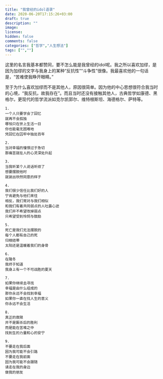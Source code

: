 ```yaml
---
title: "我曾经的idol语录"
date: 2020-06-20T17:15:26+03:00
draft: true
description: ""
image: 
license: 
hidden: false
comments: false
categories: ["哲学","人生想法"]
tags: ["",""]
---
```



这里的名言我基本都赞同，要不怎么能是我曾经的idol呢。我之所以喜欢加缪，是因为加缪的文字与我身上的某种“反抗性”“斗争性”很像。我最喜欢他的一句话是，“苦难使我睁开眼睛。”

至于为什么喜欢加缪而不是其他人，原因很简单。因为他的中心思想很符合我当时的心境，“我反抗，故我存在”。而且当时还没有接触其他人，古典哲学如康德、黑格尔，更现代的哲学流派如克尔凯郭尔、维特根斯坦、海德格尔、萨特等。
&nbsp;

```
1.
一个人只要学会了回忆
就再不会孤独
哪怕只在世上生活一日
你也能毫无困难地
凭回忆在囚牢中独处百年

2. 
当对幸福的憧憬过于急切
那痛苦就在人的心灵深处升起

3. 
当我听某个人说话听烦了
想要摆脱他时
就装出欣然同意的样子

4.
我们很少信任比我们好的人
宁肯避免与他们来往
相反，我们常对与我们相似
和我们有着共同弱点的人吐露心迹
我们并不希望改掉弱点
只希望受到怜悯与鼓励

5.
死亡是我们无法摆脱的
每个人都有自己的死
归根结蒂
太阳还是温暖着我们的身骨

6.
在隆冬
我终于知道
我身上有一个不可战胜的夏天

7.
如果你继续去寻找
幸福是由什么组成的
那你永远不会找到幸福
如果你一直在找人生的意义
你永远不会生活

8.
真正的救赎
并不是厮杀后的胜利
而是能在苦难之中
找到生的力量和心的安宁

9.
不要走在我后面
因为我可能不会引路
不要走在我前面
因为我可能不会跟随
请走在我的身边
做我的朋友